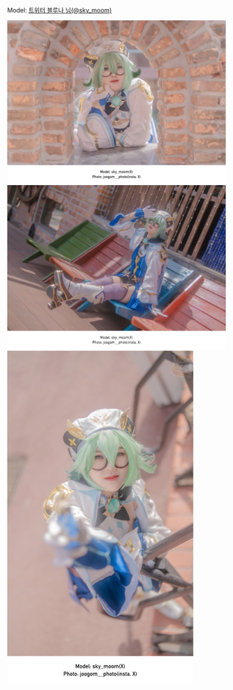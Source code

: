 ﻿---
dddd: 2024.03.30 루덴시아
nickname: 블루나
sns_type: x
sns_id: sky_moom
---

<a name="sky_moom"></a>
Model: <a href="https://x.com/sky_moom" target="_blank">트위터 블루나 님(@sky_moom)</a>

![2024042820093404901.jpg](/assets/img/2024/03-30/블루나/KakaoTalk2024042820093404901.jpg)
![20240428200934049.jpg](/assets/img/2024/03-30/블루나/KakaoTalk20240428200934049.jpg)
![2024042820093404902.jpg](/assets/img/2024/03-30/블루나/KakaoTalk2024042820093404902.jpg)